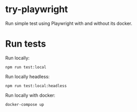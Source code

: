# try-playwright
Run simple test using Playwright with and without its docker.

# Run tests

Run locally:

```
npm run test:local
```

Run locally headless:

```
npm run test:local:headless
```

Run locally with docker:

```
docker-compose up
```